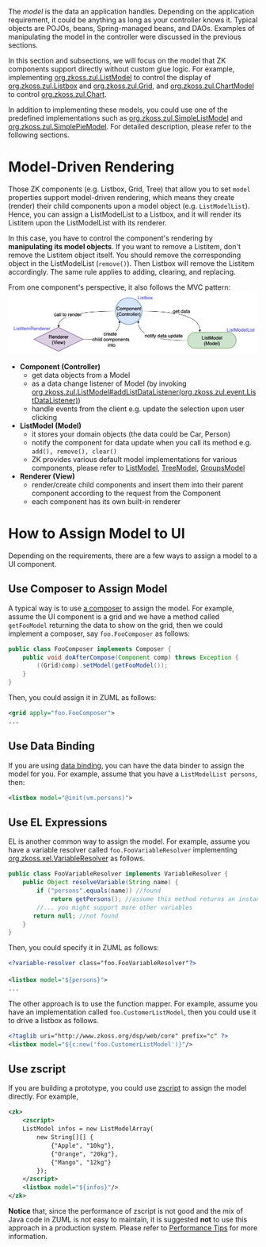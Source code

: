 

The *model* is the data an application handles. Depending on the
application requirement, it could be anything as long as your controller
knows it. Typical objects are POJOs, beans, Spring-managed beans, and
DAOs. Examples of manipulating the model in the controller were
discussed in the previous sections.

In this section and subsections, we will focus on the model that ZK
components support directly without custom glue logic. For example,
implementing [org.zkoss.zul.ListModel](https://www.zkoss.org/javadoc/latest/zk/org/zkoss/zul/ListModel.html)
to control the display of [org.zkoss.zul.Listbox](https://www.zkoss.org/javadoc/latest/zk/org/zkoss/zul/Listbox.html) and
[org.zkoss.zul.Grid](https://www.zkoss.org/javadoc/latest/zk/org/zkoss/zul/Grid.html), and
[org.zkoss.zul.ChartModel](https://www.zkoss.org/javadoc/latest/zk/org/zkoss/zul/ChartModel.html) to control
[org.zkoss.zul.Chart](https://www.zkoss.org/javadoc/latest/zk/org/zkoss/zul/Chart.html).

In addition to implementing these models, you could use one of the
predefined implementations such as
[org.zkoss.zul.SimpleListModel](https://www.zkoss.org/javadoc/latest/zk/org/zkoss/zul/SimpleListModel.html) and
[org.zkoss.zul.SimplePieModel](https://www.zkoss.org/javadoc/latest/zk/org/zkoss/zul/SimplePieModel.html). For detailed
description, please refer to the following sections.

# Model-Driven Rendering

Those ZK components (e.g. Listbox, Grid, Tree) that allow you to set
`model` properties support model-driven rendering, which means they
create (render) their child components upon a model object (e.g.
`ListModelList`). Hence, you can assign a ListModelList to a Listbox,
and it will render its Listitem upon the ListModelList with its
renderer.

In this case, you have to control the component's rendering by
**manipulating its model objects**. If you want to remove a Listitem,
don't remove the Listitem object itself. You should remove the
corresponding object in the ListModelList (`remove()`). Then Listbox
will remove the Listitem accordingly. The same rule applies to adding,
clearing, and replacing.

From one component's perspective, it also follows the MVC pattern: ![ center](model-driven-rendering.jpg " center")

- **Component (Controller)**
  - get data objects from a Model
  - as a data change listener of Model (by invoking
    [org.zkoss.zul.ListModel#addListDataListener(org.zkoss.zul.event.ListDataListener)](https://www.zkoss.org/javadoc/latest/zk/org/zkoss/zul/ListModel.html#addListDataListener(org.zkoss.zul.event.ListDataListener)))
  - handle events from the client e.g. update the selection upon user
    clicking
- **ListModel (Model)**
  - it stores your domain objects (the data could be Car, Person)
  - notify the component for data update when you call its method e.g.
    `add(), remove(), clear()`
  - ZK provides various default model implementations for various
    components, please refer to
    [ListModel](https://www.zkoss.org/javadoc/latest/zk/org/zkoss/zul/ListModel.html),
    [TreeModel](https://www.zkoss.org/javadoc/latest/zk/org/zkoss/zul/TreeModel.html),
    [GroupsModel](http://www.zkoss.org/javadoc/latest/zk/org/zkoss/zul/GroupsModel.html)
- **Renderer (View)**
  - render/create child components and insert them into their parent
    component according to the request from the Component
  - each component has its own built-in renderer

# How to Assign Model to UI

Depending on the requirements, there are a few ways to assign a model to
a UI component.

## Use Composer to Assign Model

A typical way is to use [a composer]({{site.baseurl}}/zk_dev_ref/mvc/composer)
to assign the model. For example, assume the UI component is a grid and
we have a method called `getFooModel` returning the data to show on the
grid, then we could implement a composer, say `foo.FooComposer` as
follows:

```java
public class FooComposer implements Composer {
    public void doAfterCompose(Component comp) throws Exception {
        ((Grid)comp).setModel(getFooModel());
    }
}
```

Then, you could assign it in ZUML as follows:

```xml
<grid apply="foo.FooComposer">
...
```

## Use Data Binding

If you are using [data binding]({{site.baseurl}}/zk_mvvm_ref/data_binding/index), you can
have the data binder to assign the model for you. For example, assume
that you have a `ListModelList persons`, then:

```xml
<listbox model="@init(vm.persons)">
```

## Use EL Expressions

EL is another common way to assign the model. For example, assume you
have a variable resolver called `foo.FooVariableResolver` implementing
[org.zkoss.xel.VariableResolver](https://www.zkoss.org/javadoc/latest/zk/org/zkoss/xel/VariableResolver.html) as follows.

```java
public class FooVariableResolver implements VariableResolver {
    public Object resolveVariable(String name) {
        if ("persons".equals(name)) //found
            return getPersons(); //assume this method returns an instance of ListModel 
        //... you might support more other variables
       return null; //not found
    }
}
```

Then, you could specify it in ZUML as follows:

```xml
<?variable-resolver class="foo.FooVariableResolver"?>

<listbox model="${persons}">
...
```

The other approach is to use the function mapper. For example, assume
you have an implementation called `foo.CustomerListModel`, then you
could use it to drive a listbox as follows.

```xml
<?taglib uri="http://www.zkoss.org/dsp/web/core" prefix="c" ?>
<listbox model="${c:new('foo.CustomerListModel')}"/>
```

## Use zscript

If you are building a prototype, you could use
[zscript]({{site.baseurl}}/zk_dev_ref/ui_composing/scripts_in_zuml)
to assign the model directly. For example,

```xml
<zk>
    <zscript>
    ListModel infos = new ListModelArray(
        new String[][] {
            {"Apple", "10kg"},
            {"Orange", "20kg"},
            {"Mango", "12kg"}
        });
    </zscript>          
    <listbox model="${infos}"/>
</zk>
```

**Notice** that, since the performance of zscript is not good and the
mix of Java code in ZUML is not easy to maintain, it is suggested
**not** to use this approach in a production system. Please refer to
[Performance Tips]({{site.baseurl}}/zk_dev_ref/performance_tips/use_compiled_java_codes)
for more information.

